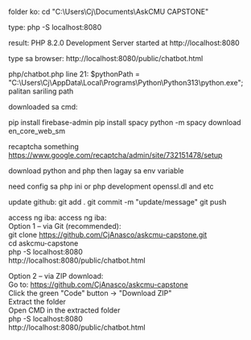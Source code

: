 
folder ko:
cd "C:\Users\Cj\Documents\AskCMU CAPSTONE"

type:
 php -S localhost:8080

result:
 PHP 8.2.0 Development Server started at http://localhost:8080

type sa browser:
 http://localhost:8080/public/chatbot.html

php/chatbot.php line 21:
 $pythonPath = "C:\\Users\\Cj\\AppData\\Local\\Programs\\Python\\Python313\\python.exe";
 palitan sariling path

downloaded sa cmd:

pip install firebase-admin
pip install spacy
python -m spacy download en_core_web_sm

recaptcha something
https://www.google.com/recaptcha/admin/site/732151478/setup

download python and php then lagay sa env variable

need config sa php ini or php development
openssl.dl and etc

update github:
git add .
git commit -m "update/message"
git push

access ng iba:
access ng iba:  
Option 1 – via Git (recommended):  
git clone https://github.com/CjAnasco/askcmu-capstone.git  
cd askcmu-capstone  
php -S localhost:8080  
http://localhost:8080/public/chatbot.html  

Option 2 – via ZIP download:  
Go to: https://github.com/CjAnasco/askcmu-capstone  
Click the green "Code" button → "Download ZIP"  
Extract the folder  
Open CMD in the extracted folder  
php -S localhost:8080  
http://localhost:8080/public/chatbot.html  







